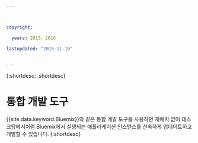 ```yaml
---



copyright:

  years: 2015，2016

lastupdated: "2015-11-10"


---
```


{:shortdesc: .shortdesc}

# 통합 개발 도구


{{site.data.keyword.Bluemix}}와 같은 통합 개발 도구를 사용하면 재배치 없이 데스크탑에서처럼 Bluemix에서 실행되는 애플리케이션 인스턴스를 신속하게 업데이트하고 개발할 수 있습니다.
{:shortdesc}
